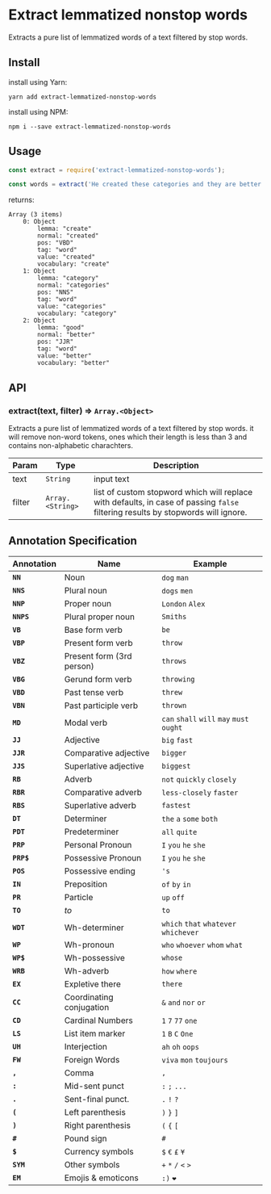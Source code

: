 # Extract lemmatized nonstop words

Extracts a pure list of lemmatized words of a text filtered by stop words.

## Install
install using Yarn:
```
yarn add extract-lemmatized-nonstop-words
```
install using NPM:
```
npm i --save extract-lemmatized-nonstop-words
```

## Usage
```javascript
const extract = require('extract-lemmatized-nonstop-words');

const words = extract('He created these categories and they are better.');
```
returns:
```
Array (3 items)
    0: Object
        lemma: "create"
        normal: "created"
        pos: "VBD"
        tag: "word"
        value: "created"
        vocabulary: "create"
    1: Object
        lemma: "category"
        normal: "categories"
        pos: "NNS"
        tag: "word"
        value: "categories"
        vocabulary: "category"
    2: Object
        lemma: "good"
        normal: "better"
        pos: "JJR"
        tag: "word"
        value: "better"
        vocabulary: "better"
```

## API
<a name="extract"></a>

### extract(text, filter) ⇒ <code>Array.&lt;Object&gt;</code>
Extracts a pure list of lemmatized words of a text filtered by stop words. it will remove non-word tokens, ones which their length is less than 3 and contains non-alphabetic charachters.

| Param | Type | Description |
| --- | --- | --- |
| text | <code>String</code> | input text |
| filter | <code>Array.&lt;String&gt;</code> | list of custom stopword which will replace with defaults, in case of passing `false` filtering  results by stopwords will ignore. |

## Annotation Specification

Annotation | Name | Example
--- | --- | ---
**`NN`** | Noun | `dog` `man`
**`NNS`** | Plural noun | `dogs` `men`
**`NNP`** | Proper noun | `London` `Alex`
**`NNPS`** | Plural proper noun | `Smiths`
**`VB`** | Base form verb | `be`
**`VBP`** | Present form verb | `throw`
**`VBZ`** | Present form (3rd person) | `throws`
**`VBG`** | Gerund form verb | `throwing`
**`VBD`** | Past tense verb | `threw`
**`VBN`** | Past participle verb | `thrown`
**`MD`** | Modal verb | `can` `shall` `will` `may` `must` `ought`
**`JJ`** | Adjective | `big` `fast`
**`JJR`** | Comparative adjective | `bigger`
**`JJS`** | Superlative adjective | `biggest`
**`RB`** | Adverb | `not` `quickly` `closely`
**`RBR`** | Comparative adverb | `less-closely` `faster`
**`RBS`** | Superlative adverb | `fastest`
**`DT`** | Determiner | `the` `a` `some` `both`
**`PDT`** | Predeterminer | `all` `quite`
**`PRP`** | Personal Pronoun | `I` `you` `he` `she`
**`PRP$`** | Possessive Pronoun | `I` `you` `he` `she`
**`POS`** | Possessive ending | `'s`
**`IN`** | Preposition | `of` `by` `in`
**`PR`** | Particle | `up` `off`
**`TO`** | *to* | `to`
**`WDT`** | Wh-determiner | `which` `that` `whatever` `whichever`
**`WP`** | Wh-pronoun | `who` `whoever` `whom` `what`
**`WP$`** | Wh-possessive | `whose`
**`WRB`** | Wh-adverb | `how` `where` 
**`EX`** | Expletive there | `there`
**`CC`** | Coordinating conjugation | `&` `and` `nor` `or`
**`CD`** | Cardinal Numbers | `1` `7` `77` `one`
**`LS`** | List item marker | `1` `B` `C` `One`
**`UH`** | Interjection | `ah` `oh` `oops`
**`FW`** | Foreign Words | `viva` `mon` `toujours`
**`,`** | Comma | `,`
**`:`** |Mid-sent punct | `:` `;` `...`
**`.`** | Sent-final punct. | `.` `!` `?`
**`(`** | Left parenthesis | `)` `}` `]`
**`)`** | Right parenthesis | `(` `{` `[`
**`#`** | Pound sign | `#`
**`$`** | Currency symbols | `$` `€` `£` `¥`
**`SYM`** | Other symbols | `+` `*` `/` `<` `>`
**`EM`** | Emojis & emoticons | `:)` `❤`